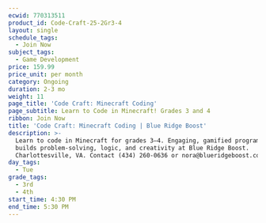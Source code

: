 ```yaml
---
ecwid: 770313511
product_id: Code-Craft-25-2Gr3-4
layout: single
schedule_tags:
  - Join Now
subject_tags:
  - Game Development
price: 159.99
price_unit: per month
category: Ongoing
duration: 2-3 mo
weight: 11
page_title: 'Code Craft: Minecraft Coding'
page_subtitle: Learn to Code in Minecraft! Grades 3 and 4
ribbon: Join Now
title: 'Code Craft: Minecraft Coding | Blue Ridge Boost'
description: >-
  Learn to code in Minecraft for grades 3–4. Engaging, gamified programming that
  builds problem-solving, logic, and creativity at Blue Ridge Boost.
  Charlottesville, VA. Contact (434) 260-0636 or nora@blueridgeboost.com .
day_tags:
  - Tue
grade_tags:
  - 3rd
  - 4th
start_time: 4:30 PM
end_time: 5:30 PM
---
```



